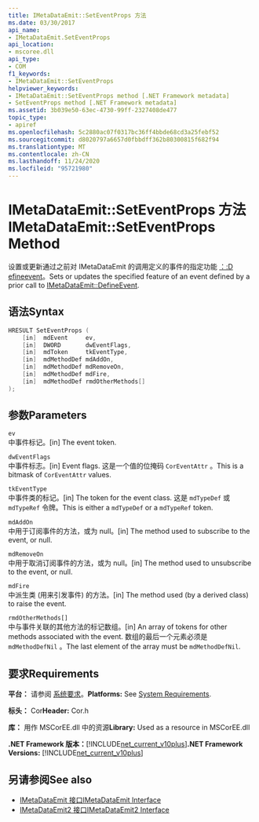 ```yaml
---
title: IMetaDataEmit::SetEventProps 方法
ms.date: 03/30/2017
api_name:
- IMetaDataEmit.SetEventProps
api_location:
- mscoree.dll
api_type:
- COM
f1_keywords:
- IMetaDataEmit::SetEventProps
helpviewer_keywords:
- IMetaDataEmit::SetEventProps method [.NET Framework metadata]
- SetEventProps method [.NET Framework metadata]
ms.assetid: 3b039e50-63ec-4730-99ff-2327408de477
topic_type:
- apiref
ms.openlocfilehash: 5c2880ac07f0317bc36ff4bbde68cd3a25febf52
ms.sourcegitcommit: d8020797a6657d0fbbdff362b80300815f682f94
ms.translationtype: MT
ms.contentlocale: zh-CN
ms.lasthandoff: 11/24/2020
ms.locfileid: "95721980"
---
```

# <a name="imetadataemitseteventprops-method"></a><span data-ttu-id="fbf63-102">IMetaDataEmit::SetEventProps 方法</span><span class="sxs-lookup"><span data-stu-id="fbf63-102">IMetaDataEmit::SetEventProps Method</span></span>

<span data-ttu-id="fbf63-103">设置或更新通过之前对 IMetaDataEmit 的调用定义的事件的指定功能 [：:D efineevent](imetadataemit-defineevent-method.md)。</span><span class="sxs-lookup"><span data-stu-id="fbf63-103">Sets or updates the specified feature of an event defined by a prior call to [IMetaDataEmit::DefineEvent](imetadataemit-defineevent-method.md).</span></span>  
  
## <a name="syntax"></a><span data-ttu-id="fbf63-104">语法</span><span class="sxs-lookup"><span data-stu-id="fbf63-104">Syntax</span></span>  
  
```cpp  
HRESULT SetEventProps (  
    [in]  mdEvent     ev,
    [in]  DWORD       dwEventFlags,
    [in]  mdToken     tkEventType,
    [in]  mdMethodDef mdAddOn,
    [in]  mdMethodDef mdRemoveOn,
    [in]  mdMethodDef mdFire,
    [in]  mdMethodDef rmdOtherMethods[]
);  
```  
  
## <a name="parameters"></a><span data-ttu-id="fbf63-105">参数</span><span class="sxs-lookup"><span data-stu-id="fbf63-105">Parameters</span></span>  

 `ev`  
 <span data-ttu-id="fbf63-106">中事件标记。</span><span class="sxs-lookup"><span data-stu-id="fbf63-106">[in] The event token.</span></span>  
  
 `dwEventFlags`  
 <span data-ttu-id="fbf63-107">中事件标志。</span><span class="sxs-lookup"><span data-stu-id="fbf63-107">[in] Event flags.</span></span> <span data-ttu-id="fbf63-108">这是一个值的位掩码 `CorEventAttr` 。</span><span class="sxs-lookup"><span data-stu-id="fbf63-108">This is a bitmask of `CorEventAttr` values.</span></span>  
  
 `tkEventType`  
 <span data-ttu-id="fbf63-109">中事件类的标记。</span><span class="sxs-lookup"><span data-stu-id="fbf63-109">[in] The token for the event class.</span></span> <span data-ttu-id="fbf63-110">这是 `mdTypeDef` 或 `mdTypeRef` 令牌。</span><span class="sxs-lookup"><span data-stu-id="fbf63-110">This is either a `mdTypeDef` or a `mdTypeRef` token.</span></span>  
  
 `mdAddOn`  
 <span data-ttu-id="fbf63-111">中用于订阅事件的方法，或为 null。</span><span class="sxs-lookup"><span data-stu-id="fbf63-111">[in] The method used to subscribe to the event, or null.</span></span>  
  
 `mdRemoveOn`  
 <span data-ttu-id="fbf63-112">中用于取消订阅事件的方法，或为 null。</span><span class="sxs-lookup"><span data-stu-id="fbf63-112">[in] The method used to unsubscribe to the event, or null.</span></span>  
  
 `mdFire`  
 <span data-ttu-id="fbf63-113">中派生类 (用来引发事件) 的方法。</span><span class="sxs-lookup"><span data-stu-id="fbf63-113">[in] The method used (by a derived class) to raise the event.</span></span>  
  
 `rmdOtherMethods[]`  
 <span data-ttu-id="fbf63-114">中与事件关联的其他方法的标记数组。</span><span class="sxs-lookup"><span data-stu-id="fbf63-114">[in] An array of tokens for other methods associated with the event.</span></span> <span data-ttu-id="fbf63-115">数组的最后一个元素必须是 `mdMethodDefNil` 。</span><span class="sxs-lookup"><span data-stu-id="fbf63-115">The last element of the array must be `mdMethodDefNil`.</span></span>  
  
## <a name="requirements"></a><span data-ttu-id="fbf63-116">要求</span><span class="sxs-lookup"><span data-stu-id="fbf63-116">Requirements</span></span>  

 <span data-ttu-id="fbf63-117">**平台：** 请参阅 [系统要求](../../get-started/system-requirements.md)。</span><span class="sxs-lookup"><span data-stu-id="fbf63-117">**Platforms:** See [System Requirements](../../get-started/system-requirements.md).</span></span>  
  
 <span data-ttu-id="fbf63-118">**标头：** Cor</span><span class="sxs-lookup"><span data-stu-id="fbf63-118">**Header:** Cor.h</span></span>  
  
 <span data-ttu-id="fbf63-119">**库：** 用作 MSCorEE.dll 中的资源</span><span class="sxs-lookup"><span data-stu-id="fbf63-119">**Library:** Used as a resource in MSCorEE.dll</span></span>  
  
 <span data-ttu-id="fbf63-120">**.NET Framework 版本：**[!INCLUDE[net_current_v10plus](../../../../includes/net-current-v10plus-md.md)]</span><span class="sxs-lookup"><span data-stu-id="fbf63-120">**.NET Framework Versions:** [!INCLUDE[net_current_v10plus](../../../../includes/net-current-v10plus-md.md)]</span></span>  
  
## <a name="see-also"></a><span data-ttu-id="fbf63-121">另请参阅</span><span class="sxs-lookup"><span data-stu-id="fbf63-121">See also</span></span>

- [<span data-ttu-id="fbf63-122">IMetaDataEmit 接口</span><span class="sxs-lookup"><span data-stu-id="fbf63-122">IMetaDataEmit Interface</span></span>](imetadataemit-interface.md)
- [<span data-ttu-id="fbf63-123">IMetaDataEmit2 接口</span><span class="sxs-lookup"><span data-stu-id="fbf63-123">IMetaDataEmit2 Interface</span></span>](imetadataemit2-interface.md)
